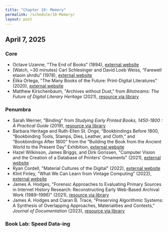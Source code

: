 ```yaml
---
title: "Chapter 10: Memory"
permalink: /schedule/10-Memory/
layout: post
---
```


## April 7, 2025

### Core

+ Octave Uzanne, "The End of Books" (1894), [external website](https://archive.org/details/TheEndOfBooks/mode/2up)
+ (Watch, ~30 minutes) Carl Schlesinger and David Loeb Weiss, “Farewell etaoin shrdlu” (1978), [external website](https://vimeo.com/127605643)
+ Élika Ortega, "The Many Books of the Future: Print-Digital Literatures" (2020), [external website](https://post45.org/2020/04/the-many-books-of-the-future-print-digital-literatures/)
+ Matthew Kirschenbaum, "Archives without Dust," from _Bitstreams: The Future of Digital Literary Heritage_ (2021), [resource via library](https://www-jstor-org.proxy2.library.illinois.edu/stable/j.ctv1f45qbq.5)

### Penumbra

+ Sarah Werner, "Binding" from _Studying Early Printed Books, 1450-1800 : A Practical Guide_ (2019), [resource via library](http://www.library.illinois.edu.proxy2.library.illinois.edu/proxy/go.php?url=https://search-ebscohost-com.proxy2.library.illinois.edu/login.aspx?direct=true&db=nlebk&AN=1991322&site=eds-live&scope=site&ebv=EK&ppid=Page-__-76)
+ Barbara Heritage and Ruth-Ellen St. Onge, “Bookbindings Before 1800, “Bookbinding Tools, Stamps, Dies, Leather, and Cloth,” and “Bookbindings After 1800” from the “Building the Book from the Ancient World to the Present Day” Exhibition, [external website](https://grolierclub.omeka.net/exhibits/show/rare-book-school)
+ Hazel Wilkinson, James Briggs, and Dirk Gorissen, "Computer Vision and the Creation of a Database of Printers’ Ornaments" (2021), [external website](https://www.digitalhumanities.org/dhq/vol/15/1/000537/000537.html)
+ Ryan Cordell, "Material Cultures of the Digital" (2022), [external website](https://ryancordell.org/research/materialdigital/)
+ Klint Finley, "What We Can Learn from Vintage Computing" (2022), [external website](https://github.com/readme/featured/vintage-computing?mc_cid=72e109b22c)
+ James A. Hodges, "Forensic Approaches to Evaluating Primary Sources in Internet History Research: Reconstructing Early Web-Based Archival Work (1989–1996)" (2021), [resource via library](https://www-tandfonline-com.proxy2.library.illinois.edu/doi/full/10.1080/24701475.2020.1784539)
+ James A. Hodges and Ciaran B. Trace, “Preserving Algorithmic Systems: A Synthesis of Overlapping Approaches, Materialities and Contexts,” _Journal of Documentation_ (2023), [resource via library](https://www-emerald-com.proxy2.library.illinois.edu/insight/content/doi/10.1108/JD-09-2022-0204/full/html)

### Book Lab: Speed Data-ing